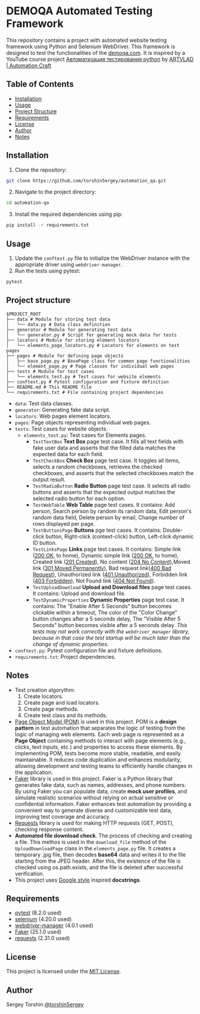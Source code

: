 # DEMOQA Automated Testing Framework

This repository contains a project with automated website testing framework using Python and Selenium WebDriver.
This framework is designed to test the functionalities of the [demoqa.com](https://demoqa.com/).
It is inspired by a YouTube course project [Автоматизация тестирования python](https://www.youtube.com/playlist?list=PL8jIzbooWPdXN6thJ_bGnd9uZjby07DPC) by [ARTVLAD | Automation Craft](https://www.youtube.com/@AutomationCraft)

## Table of Contents

- [Installation](#installation)
- [Usage](#usage)
- [Project Structure](#project-structure)
- [Requirements](#requirements)
- [License](#license)
- [Author](#author)
- [Notes](#notes)

## Installation

1. Clone the repository:
```bash
git clone https://github.com/torshin5ergey/automation_qa.git
```
2. Navigate to the project directory:
```bash
cd automation-qa
```
3. Install the required dependencies using pip:
```bash
pip install -r requirements.txt
```

## Usage

1. Update the `conftest.py` file to initialize the WebDriver instance with the appropriate driver using `webdriver-manager`.
2. Run the tests using pytest:
```bash
pytest
```

## Project structure

```
$PROJECT_ROOT
├── data # Module for storing test data
│   └── data.py # Data class definition
├── generator # Module for generating test data
│   └── generator.py # Script for generating mock data for tests
├── locators # Module for storing element locators
│   └── elements_page_locators.py # Locators for elements on test pages
├── pages # Module for defining page objects
│   ├── base_page.py # BasePage class for common page functionalities
│   └── element_page.py # Page classes for individual web pages
├── tests # Module for test cases
│   └── elements_test.py # Test cases for website elements
├── conftest.py # Pytest configuration and fixture definition
├── README.md # This README file
└── requirements.txt # File containing project dependencies
```
- `data`: Test data classes.
- `generator`: Generating fake data script.
- `locators`: Web pages element locators.
- `pages`: Page objects representing individual web pages.
- `tests`: Test cases for website objects.
  - `elements_test.py`: Test cases for Elements pages.
    - `TestTextBox` **Text Box** page test case. It fills all text fields with fake user data and asserts that the filled data matches the expected data for each field.
    - `TestCheckBox` **Check Box** page test case. It toggles all items, selects a random checkboxes, retrieves the checked checkboxes, and asserts that the selected checkboxes match the output result.
    - `TestRadioButton` **Radio Button** page test case. It selects all radio buttons and asserts that the expected output matches the selected radio button for each option.
    - `TestWebTable` **Web Table** page test cases. It contains: Add person, Search person by random its random data, Edit person's random data field, Delete person by email, Change number of rows displayed per page.
    - `TestButtonsPage` **Buttons** pge test cases. It contains: Double-click button, Right-click (context-click) button, Left-click dynamic ID button.
    - `TestLinksPage` **Links** page test cases. It contains: Simple link ([200 OK](https://developer.mozilla.org/en-US/docs/Web/HTTP/Status/200), to home), Dynamic simple link ([200 OK](https://developer.mozilla.org/en-US/docs/Web/HTTP/Status/200), to home), Created link ([201 Created](https://developer.mozilla.org/en-US/docs/Web/HTTP/Status/201)), No content ([204 No Content](https://developer.mozilla.org/en-US/docs/Web/HTTP/Status/204)),Moved link ([301 Moved Permanently](https://developer.mozilla.org/en-US/docs/Web/HTTP/Status/301)), Bad request link([400 Bad Request](https://developer.mozilla.org/en-US/docs/Web/HTTP/Status/400)), Unauthorized link ([401 Unauthorized](https://developer.mozilla.org/en-US/docs/Web/HTTP/Status/401)), Forbidden link ([403 Forbidden](https://developer.mozilla.org/en-US/docs/Web/HTTP/Status/403)), Not Found link ([404 Not Found](https://developer.mozilla.org/en-US/docs/Web/HTTP/Status/404)).
    - `TestUploadDownload` **Upload and Download files** page test cases. It contains: Upload and download file.
    - `TestDynamicProperties` **Dynamic Properties** page test case. It contains: The "Enable After 5 Seconds" button becomes clickable within a timeout, The color of the "Color Change" button changes after a 5 seconds delay, The "Visible After 5 Seconds" button becomes visible after a 5 seconds delay. *This tests may not work correctly with the `webdriver_manager` library, because in that case the test startup will be much later than the change of dynamic properties.*
- `conftest.py`: Pytest configuration file and fixture definitions.
- `requirements.txt`: Project dependencies.

## Notes

- Test creation algorythm:
  1. Create locators.
  2. Create page and load locators.
  3. Create page methods.
  4. Create test class and its methods.
- [Page Object Model (POM)](https://www.selenium.dev/documentation/test_practices/encouraged/page_object_models/) is used in this project. POM is a **design pattern** in test automation that separates the logic of testing from the logic of managing web elements. Each web page is represented as a **Page Object** containing methods to interact with page elements (e.g., clicks, text inputs, etc.) and properties to access these elements. By implementing POM, tests become more stable, readable, and easily maintainable. It reduces code duplication and enhances modularity, allowing development and testing teams to efficiently handle changes in the application.
- [Faker](https://faker.readthedocs.io/en/master/) library is used in this project. Faker is a Python library that generates fake data, such as names, addresses, and phone numbers. By using Faker you can populate data, create **mock user profiles**, and simulate realistic scenarios without relying on actual sensitive or confidential information. Faker enhances test automation by providing a convenient way to generate diverse and customizable test data, improving test coverage and accuracy.
- [Requests](https://requests.readthedocs.io/en/latest/) library is used for making HTTP requests (GET, POST), checking response content.
- **Automated file download check**. The process of checking and creating a file. This methos is used in the `download_file` method of the `UploadDownloadPage` class in the `elements_page.py` file. It creates a temporary .jpg file, then decodes **base64** data and writes it to the file starting from the JPEG header. After this, the existence of the file is checked using os.path.exists, and the file is deleted after successful verification.
- This project uses [Google style](https://google.github.io/styleguide/pyguide.html#38-comments-and-docstrings) inspired **docstrings**.

## Requirements

- [pytest](https://pypi.org/project/pytest/) (8.2.0 used)
- [selenium](https://pypi.org/project/selenium/) (4.20.0 used)
- [webdriver-manager](https://pypi.org/project/webdriver-manager/) (4.0.1 used)
- [Faker](https://pypi.org/project/Faker/) (25.1.0 used)  
- [requests](https://pypi.org/project/requests/) (2.31.0 used)

## License

This project is licensed under the [MIT License](LICENSE).

## Author

Sergey Torshin [@torshin5ergey](https://github.com/torshin5ergey)